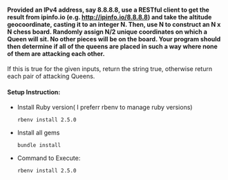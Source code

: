 #### Provided an IPv4 address, say 8.8.8.8, use a RESTful client to get the result from ipinfo.io (e.g. http://ipinfo.io/8.8.8.8) and take the altitude geocoordinate, casting it to an integer N. Then, use N to construct an N x N chess board. Randomly assign N/2 unique coordinates on which a Queen will sit. No other pieces will be on the board. Your program should then determine if all of the queens are placed in such a way where none of them are attacking each other. 
If this is true for the given inputs, return the string true, otherwise return each pair of attacking Queens.

#### Setup Instruction:

* Install Ruby version( I preferr rbenv to manage ruby versions)

    ```
	rbenv install 2.5.0
    ```
* Install all gems
    ```
    bundle install
    ```

* Command to Execute:
    ```
	rbenv install 2.5.0
    ```
    
    